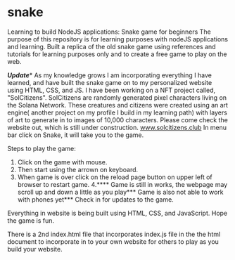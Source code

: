 # snake
Learning to build NodeJS applications: Snake game for beginners
The purpose of this repository is for learning purposes with nodeJS applications and learning.
Built a replica of the old snake game using references and tutorials for learning purposes only and to create a free game to play on the web.

***Update****
As my knowledge grows I am incorporating everything I have learned, and have built the snake game on to my personalized website using HTML, CSS, and JS.
I have been working on a NFT project called, "SolCitizens".
SolCitizens are randomly generated pixel characters living on the Solana Network.  These creatures and citizens were created using an art engine( another project on my profile I build in my learning path) with layers of art to generate in to images of 10,000 characters.
Please come check the website out, which is still under construction.
www.solcitizens.club
In menu bar click on Snake, it will take you to the game.

Steps to play the game:
1. Click on the game with mouse.
2. Then start using the arrown on keyboard.
3. When game is over click on the reload page button on upper left of browser to restart game.
4.**** Game is still in works, the webpage may scroll up and down a little as you play*** Game is also not able to work with phones yet*** Check in for updates to the game.

Everything in website is being built using HTML, CSS, and JavaScript.
Hope the game is fun.

There is a 2nd index.html file that incorporates index.js file in the the html document to incorporate in to your own website for others to play as you build your website.
